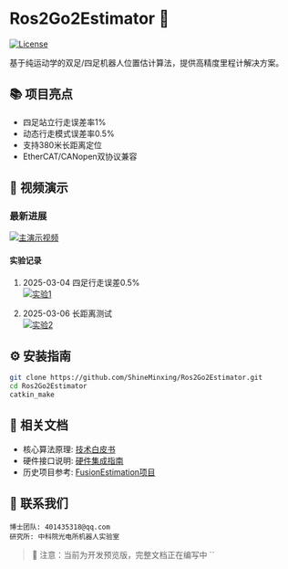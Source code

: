 # Ros2Go2Estimator 🦾
[![License](https://img.shields.io/badge/License-MIT-blue.svg)](LICENSE)

基于纯运动学的双足/四足机器人位置估计算法，提供高精度里程计解决方案。

## 📚 项目亮点
- 四足站立行走误差率1%  
- 动态行走模式误差率0.5%
- 支持380米长距离定位
- EtherCAT/CANopen双协议兼容

## 🎥 视频演示
### 最新进展
[![主演示视频](https://via.placeholder.com/800x450.png?text=点击观看演示视频)](https://www.bilibili.com/video/BV1VV9ZYZEcH)

#### 实验记录
1. 2025-03-04 四足行走误差0.5%  
[![实验1](封面URL1)](https://www.bilibili.com/video/BV1BhRAYDEsV)

2. 2025-03-06 长距离测试  
[![实验2](封面URL2)]([链接2](https://www.bilibili.com/video/BV1VV9ZYZEcH))

## ⚙️ 安装指南
```bash
git clone https://github.com/ShineMinxing/Ros2Go2Estimator.git
cd Ros2Go2Estimator
catkin_make
```

## 📄 相关文档
- 核心算法原理: [技术白皮书](./docs/whitepaper.md)
- 硬件接口说明: [硬件集成指南](./docs/hardware.md)
- 历史项目参考: [FusionEstimation项目](https://github.com/ShineMinxing/FusionEstimation.git)

## 📧 联系我们
``` 
博士团队: 401435318@qq.com  
研究所: 中科院光电所机器人实验室
```

> 📌 注意：当前为开发预览版，完整文档正在编写中
``